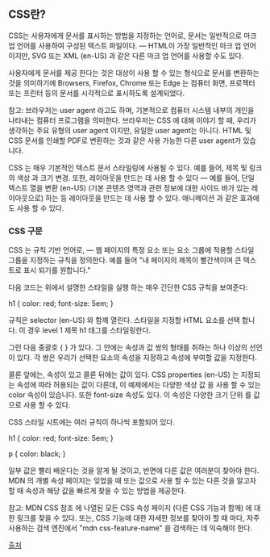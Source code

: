 ## CSS란?

CSS는 사용자에게 문서를 표시하는 방법을 지정하는 언어로, 문서는 일반적으로 마크 업 언어를 사용하여 구성된 텍스트 파일이다. — HTML이 가장 일반적인 마크 업 언어이지만, SVG 또는 XML (en-US) 과 같은 다른 마크 업 언어를 사용할 수도 있다.

사용자에게 문서를 제공 한다는 것은 대상이 사용 할 수 있는 형식으로 문서를 변환하는 것을 의미하기에 Browsers, Firefox, Chrome 또는 Edge 는 컴퓨터 화면, 프로젝터 또는 프린터 등의 문서를 시각적으로 표시하도록 설계되었다.

참고: 브라우저는 user agent 라고도 하며, 기본적으로 컴퓨터 시스템 내부의 개인을 나타내는 컴퓨터 프로그램을 의미한다. 브라우저는 CSS 에 대해 이야기 할 때, 우리가 생각하는 주요 유형의 user agent 이지만, 유일한 user agent는 아니다. HTML 및 CSS 문서를 인쇄할 PDF로 변환하는 것과 같은 사용 가능한 다른 user agent가 있습니다.

CSS 는 매우 기본적인 텍스트 문서 스타일링에 사용될 수 있다. 예를 들어, 제목 및 링크의 색상 과 크기 변경. 또한, 레이아웃을 만드는 데 사용 할 수 있다 — 예를 들어, 단일 텍스트 열을 변환 (en-US) (기본 콘텐츠 영역과 관련 정보에 대한 사이드 바가 있는 레이아웃으로) 하는 등 레이아웃을 만드는 데 사용 할 수 있다. 애니메이션 과 같은 효과에도 사용 할 수 있다.

### CSS 구문

CSS 는 규칙 기반 언어로, — 웹 페이지의 특정 요소 또는 요소 그룹에 적용할 스타일 그룹을 지정하는 규칙을 정의한다. 예를 들어 "내 페이지의 제목이 빨간색이며 큰 텍스트로 표시 되기를 원합니다."

다음 코드는 위에서 설명한 스타일을 실행 하는 매우 간단한 CSS 규칙을 보여준다:

h1 {
    color: red;
    font-size: 5em;
}

규칙은 selector (en-US) 와 함께 열린다. 스타일을 지정할 HTML 요소를 선택 합니다. 이 경우 level 1 제목 h1 태그를 스타일링한다.

그런 다음 중괄호 { } 가 있다. 그 안에는 속성과 값 쌍의 형태를 취하는 하나 이상의 선언이 있다.  각 쌍은 우리가 선택한 요소의 속성을 지정하고 속성에 부여할 값을 지정한다.

콜론 앞에는, 속성이 있고 콜론 뒤에는 값이 있다. CSS properties (en-US) 는 지정되는 속성에 따라 허용되는 값이 다른데, 이 예제에서는 다양한 색상 값 을 사용 할 수 있는 color 속성이 있습니다. 또한 font-size 속성도 있다. 이 속성은 다양한 크기 단위 를 값으로 사용 할 수 있다.

CSS 스타일 시트에는 여러 규칙이 하나씩 포함되어 있다.

h1 {
    color: red;
    font-size: 5em;
}

p {
    color: black;
}

일부 값은 빨리 배운다는 것을 알게 될 것이고, 반면에 다른 값은 여러분이 찾아야 한다. MDN 의 개별 속성 페이지는 잊었을 때 또는 값으로 사용 할 수 있는 다른 것을 알고자 할 때 속성과 해당 값을 빠르게 찾을 수 있는 방법을 제공한다.

참고: MDN CSS 참조 에 나열된 모든 CSS 속성 페이지 (다른 CSS 기능과 함께) 에 대한 링크를 찾을 수 있다.  또는, CSS 기능에 대한 자세한 정보를 찾아야 할 때 마다, 자주 사용하는 검색 엔진에서 "mdn css-feature-name" 을 검색하는 데 익숙해야 한다.

[출처](https://developer.mozilla.org/ko/docs/Learn/CSS/First_steps/What_is_CSS)
